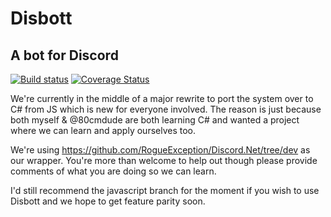 ﻿# Disbott

## A bot for Discord

[![Build status](https://ci.appveyor.com/api/projects/status/aflldxgt4hkf3q1s?svg=true)](https://ci.appveyor.com/project/tomouchuu/disbott)
[![Coverage Status](https://coveralls.io/repos/github/uchuuio/disbott/badge.svg)](https://coveralls.io/github/uchuuio/disbott)

We're currently in the middle of a major rewrite to port the system over to C# from JS which is new for everyone involved.
The reason is just because both myself & @80cmdude are both learning C# and wanted a project where we can learn and apply ourselves too.

We're using https://github.com/RogueException/Discord.Net/tree/dev as our wrapper.
You're more than welcome to help out though please provide comments of what you are doing so we can learn.

I'd still recommend the javascript branch for the moment if you wish to use Disbott and we hope to get feature parity soon.